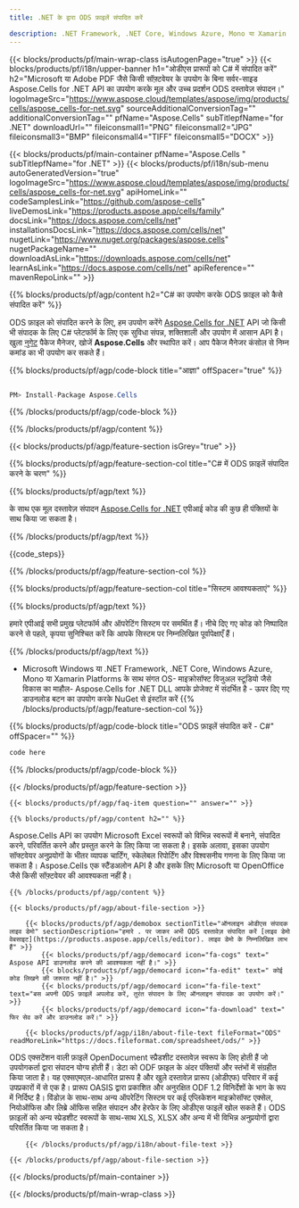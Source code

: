```yaml
---
title: .NET के द्वारा ODS फ़ाइलें संपादित करें 

description: .NET Framework, .NET Core, Windows Azure, Mono या Xamarin Platforms पर ODS दस्तावेज़ को संपादित करने के लिए C# स्रोत कोड।
---
```

{{< blocks/products/pf/main-wrap-class isAutogenPage="true" >}}
{{< blocks/products/pf/i18n/upper-banner h1="ओडीएस प्रारूपों को C# में संपादित करें" h2="Microsoft या Adobe PDF जैसे किसी सॉफ़्टवेयर के उपयोग के बिना सर्वर-साइड Aspose.Cells for .NET API का उपयोग करके मूल और उच्च प्रदर्शन ODS दस्तावेज़ संपादन।" logoImageSrc="https://www.aspose.cloud/templates/aspose/img/products/cells/aspose_cells-for-net.svg" sourceAdditionalConversionTag="" additionalConversionTag="" pfName="Aspose.Cells" subTitlepfName="for .NET" downloadUrl="" fileiconsmall1="PNG" fileiconsmall2="JPG" fileiconsmall3="BMP" fileiconsmall4="TIFF" fileiconsmall5="DOCX" >}}

{{< blocks/products/pf/main-container pfName="Aspose.Cells " subTitlepfName="for .NET" >}}
{{< blocks/products/pf/i18n/sub-menu autoGeneratedVersion="true" logoImageSrc="https://www.aspose.cloud/templates/aspose/img/products/cells/aspose_cells-for-net.svg" apiHomeLink="" codeSamplesLink="https://github.com/aspose-cells" liveDemosLink="https://products.aspose.app/cells/family" docsLink="https://docs.aspose.com/cells/net" installationsDocsLink="https://docs.aspose.com/cells/net" nugetLink="https://www.nuget.org/packages/aspose.cells" nugetPackageName="" downloadAsLink="https://downloads.aspose.com/cells/net" learnAsLink="https://docs.aspose.com/cells/net" apiReference="" mavenRepoLink="" >}}

{{% blocks/products/pf/agp/content h2="C# का उपयोग करके ODS फ़ाइल को कैसे संपादित करें" %}}

ODS फ़ाइल को संपादित करने के लिए, हम उपयोग करेंगे <a href="https://products.aspose.com/cells/net">Aspose.Cells for .NET</a> API जो किसी भी संपादक के लिए C# प्लेटफॉर्म के लिए एक सुविधा संपन्न, शक्तिशाली और उपयोग में आसान API है। खुला <a href="https://www.nuget.org/packages/aspose.cells">नुगेट</a> पैकेज मैनेजर, खोजें <b>Aspose.Cells</b> और स्थापित करें। आप पैकेज मैनेजर कंसोल से निम्न कमांड का भी उपयोग कर सकते हैं।

{{% blocks/products/pf/agp/code-block title="आज्ञा" offSpacer="true" %}}

```cs

PM> Install-Package Aspose.Cells


```

{{% /blocks/products/pf/agp/code-block %}}

{{% /blocks/products/pf/agp/content %}}

{{< blocks/products/pf/agp/feature-section isGrey="true" >}}

{{% blocks/products/pf/agp/feature-section-col title="C# में ODS फ़ाइलें संपादित करने के चरण" %}}

{{% blocks/products/pf/agp/text %}}

 के साथ एक मूल दस्तावेज़ संपादन
 [Aspose.Cells for .NET](https://products.aspose.com/cells/net) 
 एपीआई कोड की कुछ ही पंक्तियों के साथ किया जा सकता है।

{{% /blocks/products/pf/agp/text %}}

{{code_steps}}

{{% /blocks/products/pf/agp/feature-section-col %}}

{{% blocks/products/pf/agp/feature-section-col title="सिस्टम आवश्यकताएं" %}}

{{% blocks/products/pf/agp/text %}}

 हमारे एपीआई सभी प्रमुख प्लेटफॉर्म और ऑपरेटिंग सिस्टम पर समर्थित हैं। नीचे दिए गए कोड को निष्पादित करने से पहले, कृपया सुनिश्चित करें कि आपके सिस्टम पर निम्नलिखित पूर्वापेक्षाएँ हैं।

{{% /blocks/products/pf/agp/text %}}

- Microsoft Windows या .NET Framework, .NET Core, Windows Azure, Mono या Xamarin Platforms के साथ संगत OS- माइक्रोसॉफ्ट विजुअल स्टूडियो जैसे विकास का माहौल- Aspose.Cells for .NET DLL आपके प्रोजेक्ट में संदर्भित है - ऊपर दिए गए डाउनलोड बटन का उपयोग करके NuGet से इंस्टॉल करें
{{% /blocks/products/pf/agp/feature-section-col %}}

{{% blocks/products/pf/agp/code-block title="ODS फ़ाइलें संपादित करें - C#" offSpacer="" %}}

```cs
code here


```

{{% /blocks/products/pf/agp/code-block %}}

{{< /blocks/products/pf/agp/feature-section >}}

    {{< blocks/products/pf/agp/faq-item question="" answer="" >}}
 

<!-- aboutfile Starts -->

    {{% blocks/products/pf/agp/content h2="" %}}

Aspose.Cells API का उपयोग Microsoft Excel स्वरूपों को विभिन्न स्वरूपों में बनाने, संपादित करने, परिवर्तित करने और प्रस्तुत करने के लिए किया जा सकता है। इसके अलावा, इसका उपयोग सॉफ्टवेयर अनुप्रयोगों के भीतर व्यापक चार्टिंग, स्केलेबल रिपोर्टिंग और विश्वसनीय गणना के लिए किया जा सकता है। Aspose.Cells एक स्टैंडअलोन API है और इसके लिए Microsoft या OpenOffice जैसे किसी सॉफ़्टवेयर की आवश्यकता नहीं है।    



    {{% /blocks/products/pf/agp/content %}}

    {{< blocks/products/pf/agp/about-file-section >}}

        {{< blocks/products/pf/agp/demobox sectionTitle="ऑनलाइन ओडीएस संपादक लाइव डेमो" sectionDescription="हमारे . पर जाकर अभी ODS दस्तावेज़ संपादित करें [लाइव डेमो वेबसाइट](https://products.aspose.app/cells/editor). लाइव डेमो के निम्नलिखित लाभ हैं" >}}
            {{< blocks/products/pf/agp/democard icon="fa-cogs" text=" Aspose API डाउनलोड करने की आवश्यकता नहीं है।" >}}
            {{< blocks/products/pf/agp/democard icon="fa-edit" text=" कोई कोड लिखने की जरूरत नहीं है।" >}}
            {{< blocks/products/pf/agp/democard icon="fa-file-text" text="बस अपनी ODS फ़ाइलें अपलोड करें, तुरंत संपादन के लिए ऑनलाइन संपादक का उपयोग करें।" >}}
            {{< blocks/products/pf/agp/democard icon="fa-download" text=" फिर सेव करें और डाउनलोड करें।" >}}

        {{< blocks/products/pf/agp/i18n/about-file-text fileFormat="ODS" readMoreLink="https://docs.fileformat.com/spreadsheet/ods/" >}}
ODS एक्सटेंशन वाली फ़ाइलें OpenDocument स्प्रैडशीट दस्तावेज़ स्वरूप के लिए होती हैं जो उपयोगकर्ता द्वारा संपादन योग्य होती हैं। डेटा को ODF फ़ाइल के अंदर पंक्तियों और स्तंभों में संग्रहीत किया जाता है। यह एक्सएमएल-आधारित प्रारूप है और खुले दस्तावेज़ प्रारूप (ओडीएफ) परिवार में कई उपप्रकारों में से एक है। प्रारूप OASIS द्वारा प्रकाशित और अनुरक्षित ODF 1.2 विनिर्देशों के भाग के रूप में निर्दिष्ट है। विंडोज़ के साथ-साथ अन्य ऑपरेटिंग सिस्टम पर कई एप्लिकेशन माइक्रोसॉफ्ट एक्सेल, नियोऑफिस और लिब्रे ऑफिस सहित संपादन और हेरफेर के लिए ओडीएस फाइलें खोल सकते हैं। ODS फ़ाइलों को अन्य स्प्रेडशीट स्वरूपों के साथ-साथ XLS, XLSX और अन्य में भी विभिन्न अनुप्रयोगों द्वारा परिवर्तित किया जा सकता है। 

        {{< /blocks/products/pf/agp/i18n/about-file-text >}}

    {{< /blocks/products/pf/agp/about-file-section >}}

<!-- aboutfile Ends -->



{{< /blocks/products/pf/main-container >}}
    
{{< /blocks/products/pf/main-wrap-class >}}
